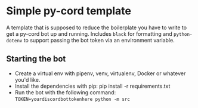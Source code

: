# Simple py-cord template

A template that is supposed to reduce the boilerplate you have to write to get a py-cord bot up
and running. Includes `black` for formatting and `python-dotenv` to support passing the bot token
via an environment variable.

## Starting the bot

* Create a virtual env with pipenv, venv, virtualenv, Docker or whatever you'd like.
* Install the dependencies with pip: pip install -r requirements.txt
* Run the bot with the following command: `TOKEN=yourdiscordbottokenhere python -m src`
